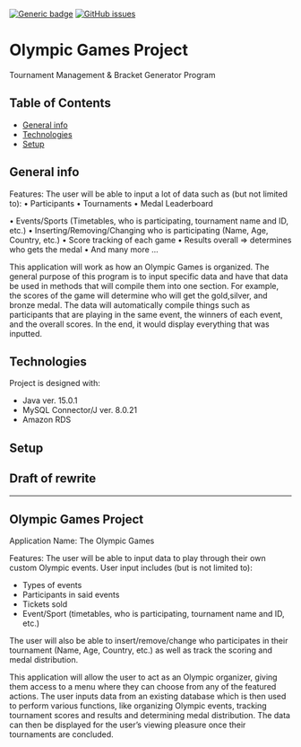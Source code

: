 [![Generic badge](https://img.shields.io/badge/Version-0.5.1-<COLOR>.svg)](https://shields.io/) 
[![GitHub issues](https://img.shields.io/github/issues/iDopameme/Olympic-Games-Management)](https://github.com/iDopameme/Olympic-Games-Management/issues)

# Olympic Games Project
Tournament Management & Bracket Generator Program

## Table of Contents
* [General info](#general-info)
* [Technologies](#technologies)
* [Setup](#setup)

## General info
Features: The user will be able to input a lot of data such as (but not limited to): 
•	Participants
•	Tournaments
•	Medal Leaderboard

•	Events/Sports (Timetables, who is participating, tournament name and ID, etc.)
•	Inserting/Removing/Changing who is participating (Name, Age, Country, etc.)
•	Score tracking of each game
•	Results overall => determines who gets the medal
•	And many more ...

This application will work as how an Olympic Games is organized. The general purpose of this program is to input specific data and have that data be used in methods that will compile them into one section. For example, 
the scores of the game will determine who will get the gold,silver, and 
bronze medal. The data will automatically compile things such as 
participants that are playing in the same event, the winners of each event, 
and the overall scores. In the end, it would display everything that was inputted. 

## Technologies
Project is designed with:
* Java ver. 15.0.1
* MySQL Connector/J ver. 8.0.21
* Amazon RDS

## Setup

## Draft of rewrite
------------------------------------
Olympic Games Project
------------------------------------

Application Name: The Olympic Games

Features: The user will be able to input data to play through their own custom Olympic events. User input includes (but is not limited to):
-	Types of events
-	Participants in said events
-	Tickets sold
-	Event/Sport (timetables, who is participating, tournament name and ID, etc.)

The user will also be able to insert/remove/change who participates in their tournament (Name, Age, Country, etc.) as well as track the scoring and medal distribution. 

This application will allow the user to act as an Olympic organizer, giving them access to a menu where they can choose from any of the featured actions. The user inputs data from an existing database which is then used to perform various functions, like organizing Olympic events, tracking tournament scores and results and determining medal distribution. The data can then be displayed for the user’s viewing pleasure once their tournaments are concluded.



